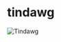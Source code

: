 # tindawg

![Tindawg](https://user-images.githubusercontent.com/56269124/191904326-888d26c1-cc8f-4c8e-bf50-cc6a028a0c81.png)
